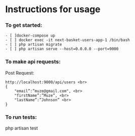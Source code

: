 <h1>Instructions for usage</h1>

<h3>To get started:</h3>

    - [ ]docker-compose up
    - [ ] docker exec -it next-basket-users-app-1 /bin/bash
    - [ ] php artisan migrate
    - [ ] php artisan serve --host=0.0.0.0 --port=9000


<h3>To make api requests:</h3>
Post Request: <br>

```
http://localhost:9000/api/users <br>
{
    "email”:”muze@gmail.com", <br>
    "firstName”:”Muze”, <br>
    "lastName”:”Johnson” <br>
}
```

<h3>To run tests:</h3>
php artisan test <br>
